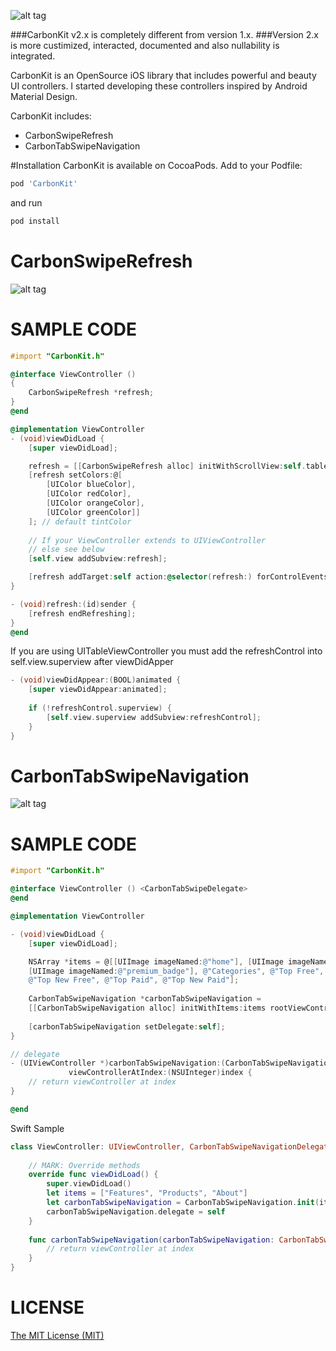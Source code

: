 ![alt tag](https://github.com/ermalkaleci/CarbonTabSwipeNavigation/blob/master/CarbonKit.jpg)

###CarbonKit v2.x is completely different from version 1.x.
###Version 2.x is more custimized, interacted, documented and also nullability is integrated.

CarbonKit is an OpenSource iOS library that includes powerful and beauty UI controllers. I started developing these controllers inspired by Android Material Design.

CarbonKit includes:
- CarbonSwipeRefresh
- CarbonTabSwipeNavigation

#Installation
CarbonKit is available on CocoaPods. Add to your Podfile:
```bash
pod 'CarbonKit'
```
and run 
```bash
pod install
```

# CarbonSwipeRefresh

![alt tag](https://github.com/ermalkaleci/CarbonTabSwipeNavigation/blob/master/Examples/CarbonSwipeRefresh.gif)

# SAMPLE CODE
```objective-c
#import "CarbonKit.h"

@interface ViewController ()
{
	CarbonSwipeRefresh *refresh;
}
@end

@implementation ViewController
- (void)viewDidLoad {
	[super viewDidLoad];

	refresh = [[CarbonSwipeRefresh alloc] initWithScrollView:self.tableView];
	[refresh setColors:@[
		[UIColor blueColor],
	 	[UIColor redColor],
		[UIColor orangeColor],
		[UIColor greenColor]]
	]; // default tintColor
	
	// If your ViewController extends to UIViewController
	// else see below
	[self.view addSubview:refresh];

	[refresh addTarget:self action:@selector(refresh:) forControlEvents:UIControlEventValueChanged];
}

- (void)refresh:(id)sender {
	[refresh endRefreshing];
}
@end
```

If you are using UITableViewController you must add the refreshControl into self.view.superview after viewDidApper
```objective-c
- (void)viewDidAppear:(BOOL)animated {
	[super viewDidAppear:animated];
	
	if (!refreshControl.superview) {
		[self.view.superview addSubview:refreshControl];
	}
}
```

# CarbonTabSwipeNavigation

![alt tag](https://github.com/ermalkaleci/CarbonTabSwipeNavigation/blob/master/Examples/CarbonTabSwipeNavigation.gif)

# SAMPLE CODE

```objective-c
#import "CarbonKit.h"

@interface ViewController () <CarbonTabSwipeDelegate>
@end

@implementation ViewController

- (void)viewDidLoad {
	[super viewDidLoad];

	NSArray *items = @[[UIImage imageNamed:@"home"], [UIImage imageNamed:@"hourglass"],
	[UIImage imageNamed:@"premium_badge"], @"Categories", @"Top Free",
	@"Top New Free", @"Top Paid", @"Top New Paid"];
	
	CarbonTabSwipeNavigation *carbonTabSwipeNavigation = 
	[[CarbonTabSwipeNavigation alloc] initWithItems:items rootViewController:self];
	
	[carbonTabSwipeNavigation setDelegate:self];
}

// delegate
- (UIViewController *)carbonTabSwipeNavigation:(CarbonTabSwipeNavigation *)carbontTabSwipeNavigation
			 viewControllerAtIndex:(NSUInteger)index {
	// return viewController at index
}

@end
```

Swift Sample
```swift
class ViewController: UIViewController, CarbonTabSwipeNavigationDelegate {
    
    // MARK: Override methods
    override func viewDidLoad() {
        super.viewDidLoad()
        let items = ["Features", "Products", "About"]
        let carbonTabSwipeNavigation = CarbonTabSwipeNavigation.init(items: items, rootViewController: self)
        carbonTabSwipeNavigation.delegate = self
    }
    
    func carbonTabSwipeNavigation(carbonTabSwipeNavigation: CarbonTabSwipeNavigation, viewControllerAtIndex index: UInt) -> UIViewController {
        // return viewController at index
    }
}
```

# LICENSE
[The MIT License (MIT)](https://github.com/ermalkaleci/CarbonKit/blob/master/LICENSE)
